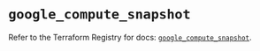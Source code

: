 # `google_compute_snapshot`

Refer to the Terraform Registry for docs: [`google_compute_snapshot`](https://registry.terraform.io/providers/hashicorp/google-beta/6.49.0/docs/resources/google_compute_snapshot).
